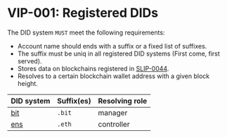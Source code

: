 # VIP-001: Registered DIDs

The DID system `MUST` meet the following requirements:

- Account name should ends with a suffix or a fixed list of suffixes.
- The suffix must be uniq in all registered DID systems (First come, first served).
- Stores data on blockchains registered in [SLIP-0044](https://github.com/satoshilabs/slips/blob/master/slip-0044.md).
- Resolves to a certain blockchain wallet address with a given block height.

| DID system                 | Suffix(es) | Resolving role |
| :------------------------- | :--------- | -------------- |
| [bit](http://did.id/)      | `.bit`     | manager        |
| [ens](http://ens.domains/) | `.eth`     | controller     |

